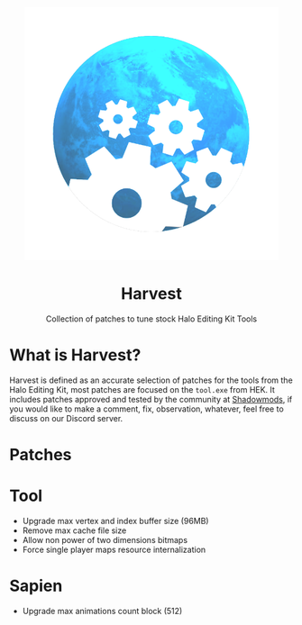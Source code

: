 <html>
    <p align="center">
        <img width="450px" src="images/harvest-logo.png"/>
    </p>
    <h1 align="center">Harvest</h1>
    <p align="center">
       Collection of patches to tune stock Halo Editing Kit Tools
    </p>
</html>

# What is Harvest?

Harvest is defined as an accurate selection of patches for the tools from the Halo Editing Kit, most patches are focused on the `tool.exe` from HEK. It includes patches approved and tested by the community at [Shadowmods](https://discord.shadowmods.net), if you would like to make a comment, fix, observation, whatever, feel free to discuss on our Discord server.

# Patches

# Tool
- Upgrade max vertex and index buffer size (96MB)
- Remove max cache file size
- Allow non power of two dimensions bitmaps
- Force single player maps resource internalization

# Sapien
- Upgrade max animations count block (512)